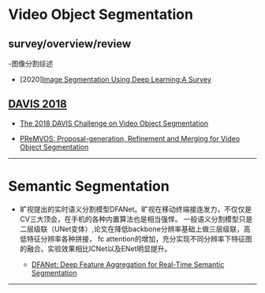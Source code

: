 
# Video Object Segmentation
## survey/overview/review

-图像分割综述
  - [2020][Image Segmentation Using Deep Learning:A Survey](https://arxiv.org/pdf/2001.05566.pdf)

## [DAVIS 2018](https://davischallenge.org/challenge2018/publications.html/ "DAVIS2018")

  - [The 2018 DAVIS Challenge on Video Object Segmentation](https://arxiv.org/pdf/1803.00557.pdf)

  - [PReMVOS: Proposal-generation, Refinement and Merging for Video Object Segmentation](https://arxiv.org/pdf/1807.09190.pdf)

---

# Semantic Segmentation
- 旷视提出的实时语义分割模型DFANet。旷视在移动终端接连发力，不仅仅是CV三大顶会，在手机的各种内置算法也是相当强悍。
一般语义分割模型只是二层级联（UNet变体）,论文在降低backbone分辨率基础上做三层级联，高低特征分辨率各种拼接，
fc attention的增加，充分实现不同分辨率下特征图的融合。实验效果相比ICNet以及ENet明显提升。

  - [DFANet: Deep Feature Aggregation for Real-Time Semantic Segmentation](https://share.weiyun.com/5NgHbWH)



---
